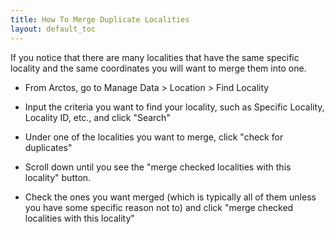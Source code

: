 ```yaml
---
title: How To Merge Duplicate Localities
layout: default_toc
---
```


If you notice that there are many localities that have the same specific locality and the same coordinates you will want to merge them into one.

* From Arctos, go to Manage Data > Location > Find Locality

* Input the criteria you want to find your locality, such as Specific Locality, Locality ID, etc., and click "Search"

* Under one of the localities you want to merge, click "check for duplicates"

* Scroll down until you see the "merge checked localities with this locality" button.

* Check the ones you want merged (which is typically all of them unless you have some specific reason not to) and click "merge checked localities with this locality"
